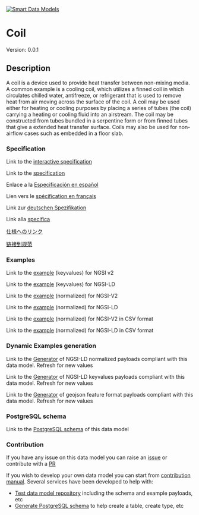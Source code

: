 [![Smart Data Models](https://smartdatamodels.org/wp-content/uploads/2022/01/SmartDataModels_logo.png "Logo")](https://smartdatamodels.org)
# Coil
Version: 0.0.1

## Description 

A coil is a device used to provide heat transfer between non-mixing media. A common example is a cooling coil, which utilizes a finned coil in which circulates chilled water, antifreeze, or refrigerant that is used to remove heat from air moving across the surface of the coil. A coil may be used either for heating or cooling purposes by placing a series of tubes (the coil) carrying a heating or cooling fluid into an airstream. The coil may be constructed from tubes bundled in a serpentine form or from finned tubes that give a extended heat transfer surface.  Coils may also be used for non-airflow cases such as embedded in a floor slab.
### Specification

Link to the [interactive specification](https://swagger.lab.fiware.org/?url=https://smart-data-models.github.io/dataModel.S4BLDG/Coil/swagger.yaml)

Link to the [specification](https://github.com/smart-data-models/dataModel.S4BLDG/blob/master/Coil/doc/spec.md)

Enlace a la [Especificación en español](https://github.com/smart-data-models/dataModel.S4BLDG/blob/master/Coil/doc/spec_ES.md)

Lien vers le [spécification en français](https://github.com/smart-data-models/dataModel.S4BLDG/blob/master/Coil/doc/spec_FR.md)

Link zur [deutschen Spezifikation](https://github.com/smart-data-models/dataModel.S4BLDG/blob/master/Coil/doc/spec_DE.md)

Link alla [specifica](https://github.com/smart-data-models/dataModel.S4BLDG/blob/master/Coil/doc/spec_IT.md)

[仕様へのリンク](https://github.com/smart-data-models/dataModel.S4BLDG/blob/master/Coil/doc/spec_JA.md)

[链接到规范](https://github.com/smart-data-models/dataModel.S4BLDG/blob/master/Coil/doc/spec_ZH.md)
### Examples

Link to the [example](https://smart-data-models.github.io/dataModel.S4BLDG/Coil/examples/example.json) (keyvalues) for NGSI v2

Link to the [example](https://smart-data-models.github.io/dataModel.S4BLDG/Coil/examples/example.jsonld) (keyvalues) for NGSI-LD

Link to the [example](https://smart-data-models.github.io/dataModel.S4BLDG/Coil/examples/example-normalized.json) (normalized) for NGSI-V2

Link to the [example](https://smart-data-models.github.io/dataModel.S4BLDG/Coil/examples/example-normalized.jsonld) (normalized) for NGSI-LD

Link to the [example](https://github.com/smart-data-models/dataModel.S4BLDG/blob/master/Coil/examples/example-normalized.json.csv) (normalized) for NGSI-V2 in CSV format

Link to the [example](https://github.com/smart-data-models/dataModel.S4BLDG/blob/master/Coil/examples/example-normalized.jsonld.csv) (normalized) for NGSI-LD in CSV format
### Dynamic Examples generation

Link to the [Generator](https://smartdatamodels.org/extra/ngsi-ld_generator.php?schemaUrl=https://raw.githubusercontent.com/smart-data-models/dataModel.S4BLDG/master/Coil/schema.json&email=info@smartdatamodels.org) of NGSI-LD normalized payloads compliant with this data model. Refresh for new values

Link to the [Generator](https://smartdatamodels.org/extra/ngsi-ld_generator_keyvalues.php?schemaUrl=https://raw.githubusercontent.com/smart-data-models/dataModel.S4BLDG/master/Coil/schema.json&email=info@smartdatamodels.org) of NGSI-LD keyvalues payloads compliant with this data model. Refresh for new values

Link to the [Generator](https://smartdatamodels.org/extra/geojson_features_generator.php?schemaUrl=https://raw.githubusercontent.com/smart-data-models/dataModel.S4BLDG/master/Coil/schema.json&email=info@smartdatamodels.org) of geojson feature format payloads compliant with this data model. Refresh for new values
### PostgreSQL schema

Link to the [PostgreSQL schema](https://github.com/smart-data-models/dataModel.S4BLDG/blob/master/Coil/schema.sql) of this data model
### Contribution

 If you have any issue on this data model you can raise an [issue](https://github.com/smart-data-models/dataModel.S4BLDG/issues)  or contribute with a [PR](https://github.com/smart-data-models/dataModel.S4BLDG/pulls)

 If you wish to develop your own data model you can start from [contribution manual](https://bit.ly/contribution_manual). Several services have been developed to help with: 
 - [Test data model repository](https://smartdatamodels.org/index.php/data-models-contribution-api/) including the schema and example payloads, etc
 - [Generate PostgreSQL schema](https://smartdatamodels.org/index.php/sql-service/) to help create a table, create type, etc